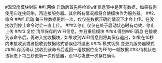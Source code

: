 #温湿度模块封装
##1.网络
启动后首先将检查wifi信息表中是否有数据，如果有则使用它连接网络，再连接服务器。其余所有情况都将会使模块作为服务器。
##2.命令
###1.启动
每三秒数据更新一次，仅仅在数据正确的情况下才会上传。在没接收到停止命令时会一直上传。
###2.停止
仅仅在处于启动状态时有功效，停止上传
###3.复位
清除保存的WIFI信息，并且重启模块
###4.得到WIFI消息
在接收到该命令后，再进入接收模块，如果收到WIFI信息则将其保存退出，如果在10秒内未接收到或者接收到数据格式错误也将退出
###5.模式切换
变更为服务器模式
###6.存活确认
接收到该命令后返回一组数据位全为FF的一帧数据
##3.待机状态
该状态下每三秒更新一次传感器，没10秒发送一次存在确认
